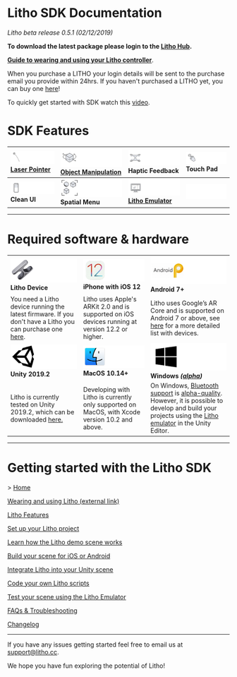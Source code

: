 # Litho SDK Documentation

_Litho beta release 0.5.1 (02/12/2019)_

**To download the latest package please login to the [Litho Hub](https://developer.litho.cc/page/download-sdk/4).**

[**Guide to wearing and using your Litho controller**](https://www.litho.cc/pages/using-litho).

When you purchase a LITHO your login details will be sent to the purchase email you provide within 24hrs. If you haven't purchased a LITHO yet, you can buy one [here](https://www.litho.cc/buy)!

To quickly get started with SDK watch this [video](https://vimeo.com/368558994).

# SDK Features
 |[![](Images/Features/Laser.png)  **Laser Pointer**](Manual/UnityScripting.md#pointer) | [![](Images/Features/Manipulate.png)  **Object Manipulation**](Manual/UnityScripting.md#basic-interaction-components) | [![](Images/Features/Haptics.png)](#) **Haptic Feedback** | [![](Images/Features/TouchInput.png)](#) **Touch Pad** |
 | :--- | :--- | :--- | :--- |
 |[![](Images/Features/CleanUI.png)](#) **Clean UI** | [![](Images/Features/SpatialUI2.png)](#) **Spatial Menu** | [![](Images/Features/Emulator.png)  **Litho Emulator**](Features/LithoEmulator.md)| [![](Images/Icons/Blank.png)](#)|

 ---

# Required software & hardware
| | | |
| :--- | :--- | :--- |
 | [![Litho](Images/Icons/litho.png)](#) **Litho Device**| [![iOS](Images/Icons/ios.png)](#) **iPhone with iOS 12** | [![Android](Images/Icons/Android.png)](#) **Android 7+** |
| You need a Litho device running the latest firmware. If you don't have a Litho you can purchase one [here](https://www.litho.cc/buy). | Litho uses Apple's ARKit 2.0 and is supported on iOS devices running at version 12.2 or higher.| Litho uses Google’s AR Core and is supported on Android 7 or above, see [here](https://developers.google.com/ar/discover/supported-devices) for a more detailed list with devices.  |
|[![Unity](Images/Icons/unity.png)](#) **Unity 2019.2**|[![MacOS 10.14+](Images/Icons/macos.png)](#)**MacOS 10.14+** | [![Windows](Images/Icons/windows.png)](#) **Windows _([alpha](Alpha/README.md))_**| 
|Litho is currently tested on Unity 2019.2, which can be downloaded [here.](https://unity3d.com/get-unity/download/archive) | Developing with Litho is currently only supported on MacOS, with Xcode version 10.2 and above.| On Windows, [Bluetooth support](Alpha/Windows.md) is [alpha-quality](Alpha/README.md). However, it is possible to develop and build your projects using the [Litho emulator](Features/LithoEmulator.md) in the Unity Editor.|

---

# Getting started with the Litho SDK

\> [Home](README.md)

[Wearing and using Litho (external link)](https://www.litho.cc/pages/using-litho)

[Litho Features](Features/README.md)

[Set up your Litho project](Manual/ProjectSetup.md)

[Learn how the Litho demo scene works](Manual/DemoScene.md)

[Build your scene for iOS or Android](Manual/BuildInstructions.md)

[Integrate Litho into your Unity scene](Manual/UnityIntegration.md)

[Code your own Litho scripts](Manual/UnityScripting.md)

[Test your scene using the Litho Emulator](Features/LithoEmulator.md)

[FAQs & Troubleshooting](FAQ.md)

[Changelog](Changelog.md)

---

If you have any issues getting started feel free to email us at [support@litho.cc](mailto:support@litho.cc).

We hope you have fun exploring the potential of Litho!
